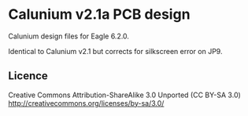 # Calunium v2.1a PCB design

Calunium design files for Eagle 6.2.0.

Identical to Calunium v2.1 but corrects for silkscreen error on JP9.

## Licence
Creative Commons Attribution-ShareAlike 3.0 Unported (CC BY-SA 3.0)
http://creativecommons.org/licenses/by-sa/3.0/
